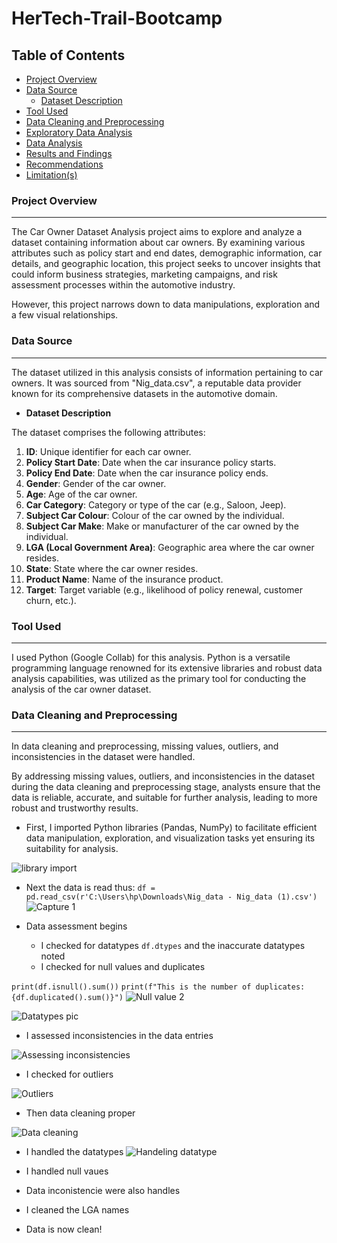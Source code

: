 # HerTech-Trail-Bootcamp


## **Table of Contents**
- [Project Overview](#project-overview)
- [Data Source](#data-source)
  - [Dataset Description](#dataset-description)
- [Tool Used](#tool-used)
- [Data Cleaning and Preprocessing](#data-cleaning-and-preprocessing)
- [Exploratory Data Analysis](#exploratory-data-analysis)
- [Data Analysis](#data-analysis)
- [Results and Findings](#results-and-findings)
- [Recommendations](#recommendations)
- [Limitation(s)](#limitation(s))


### Project Overview
---
The Car Owner Dataset Analysis project aims to explore and analyze a dataset containing information about car owners. By examining various attributes such as policy start and end dates, demographic information, car details, and geographic location, this project seeks to uncover insights that could inform business strategies, marketing campaigns, and risk assessment processes within the automotive industry. 

However, this project narrows down to data manipulations, exploration and a few visual relationships.


### Data Source
---
The dataset utilized in this analysis consists of information pertaining to car owners. It was sourced from "Nig_data.csv", a reputable data provider known for its comprehensive datasets in the automotive domain.

  - **Dataset Description**

The dataset comprises the following attributes:

  1. **ID**: Unique identifier for each car owner.
  2. **Policy Start Date**: Date when the car insurance policy starts.
  3. **Policy End Date**: Date when the car insurance policy ends.
  4. **Gender**: Gender of the car owner.
  5. **Age**: Age of the car owner.
  6. **Car Category**: Category or type of the car (e.g., Saloon, Jeep).
  7. **Subject Car Colour**: Colour of the car owned by the individual.
  8. **Subject Car Make**: Make or manufacturer of the car owned by the individual.
  9. **LGA (Local Government Area)**: Geographic area where the car owner resides.
 10. **State**: State where the car owner resides.
 11. **Product Name**: Name of the insurance product.
 12. **Target**: Target variable (e.g., likelihood of policy renewal, customer churn, etc.).


### Tool Used
---
I used Python (Google Collab) for this analysis.
Python is a versatile programming language renowned for its extensive libraries and robust data analysis capabilities, was utilized as the primary tool for conducting the analysis of the car owner dataset.


### Data Cleaning and Preprocessing
---
In data cleaning and preprocessing, missing values, outliers, and inconsistencies in the dataset were handled.

By addressing missing values, outliers, and inconsistencies in the dataset during the data cleaning and preprocessing stage, analysts ensure that the data is reliable, accurate, and suitable for further analysis, leading to more robust and trustworthy results.

 - First, I imported Python libraries (Pandas, NumPy) to facilitate efficient data manipulation, exploration, and visualization tasks yet ensuring its suitability for analysis.

![library import](https://github.com/DebComet/HerTech-Trail-Bootcamp/assets/158510031/57fdf08e-df1b-4638-9f2a-92b8e8fa0ddc)
 - Next the data is read thus:     `df = pd.read_csv(r'C:\Users\hp\Downloads\Nig_data - Nig_data (1).csv')`
![Capture 1](https://github.com/DebComet/HerTech-Trail-Bootcamp/assets/158510031/d3e0e045-07ed-409f-a544-2bdb7f96611e)

 - Data assessment begins
    - I checked for datatypes   `df.dtypes` and the inaccurate datatypes noted
    - I checked for null values and duplicates
   
`print(df.isnull().sum())`
`print(f"This is the number of duplicates: {df.duplicated().sum()}")`
![Null value 2](https://github.com/DebComet/HerTech-Trail-Bootcamp/assets/158510031/d715ff11-4d5b-4343-9711-827119285259)

![Datatypes pic](https://github.com/DebComet/HerTech-Trail-Bootcamp/assets/158510031/0382d0fc-c09e-4d41-ba4e-2067231d3a03)

- I assessed inconsistencies in the data entries

![Assessing inconsistencies](https://github.com/DebComet/HerTech-Trail-Bootcamp/assets/158510031/a3438dd7-5c83-47a0-a8f4-a50a17677393)

- I checked for outliers

![Outliers](https://github.com/DebComet/HerTech-Trail-Bootcamp/assets/158510031/238db8ef-5ce1-41ba-9b9e-7e5845dc562c)

- Then data cleaning proper

![Data cleaning](https://github.com/DebComet/HerTech-Trail-Bootcamp/assets/158510031/a614a42c-2f40-4738-9c54-522968edc639)

   - I handled the datatypes
![Handeling datatype](https://github.com/DebComet/HerTech-Trail-Bootcamp/assets/158510031/e89a0bea-0b97-432a-8462-fc77be06f162)

   - I handled null vaues
   - Data inconistencie were also handles
   - I cleaned the LGA names
- Data is now clean!
